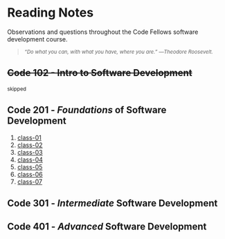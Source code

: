 # Reading Notes
Observations and questions throughout the Code Fellows software development course.

> <sub>*“Do what you can, with what you have, where you are.” ―Theodore Roosevelt.*</sub>

## ~~Code 102 - Intro to Software Development~~
<sub>skipped</sub>

## Code 201 - *Foundations* of Software Development
1. [class-01](./class-01.md)
2. [class-02](./class-02.md)
3. [class-03](./class-03.md)
3. [class-04](./class-04.md)
4. [class-05](./class-05.md)
5. [class-06](./class-06.md)
6. [class-07](./class-07.md)

## Code 301 - *Intermediate* Software Development


## Code 401 - *Advanced* Software Development
